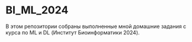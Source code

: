 # BI_ML_2024
В этом репозитории собраны выполненные мной домашние задания с курса по ML и DL (Институт Биоинформатики 2024).
